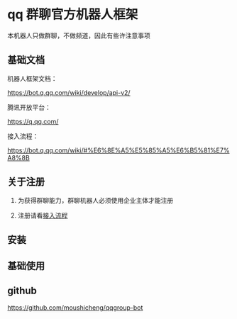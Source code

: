 # qq 群聊官方机器人框架

本机器人只做群聊，不做频道，因此有些许注意事项

## 基础文档

机器人框架文档：

https://bot.q.qq.com/wiki/develop/api-v2/

腾讯开放平台：

https://q.qq.com/

接入流程：

https://bot.q.qq.com/wiki/#%E6%8E%A5%E5%85%A5%E6%B5%81%E7%A8%8B

## 关于注册

1. 为获得群聊能力，群聊机器人必须使用企业主体才能注册

2. 注册请看[接入流程](https://bot.q.qq.com/wiki/#%E6%8E%A5%E5%85%A5%E6%B5%81%E7%A8%8B)

## 安装

## 基础使用

## github

https://github.com/moushicheng/qqgroup-bot
